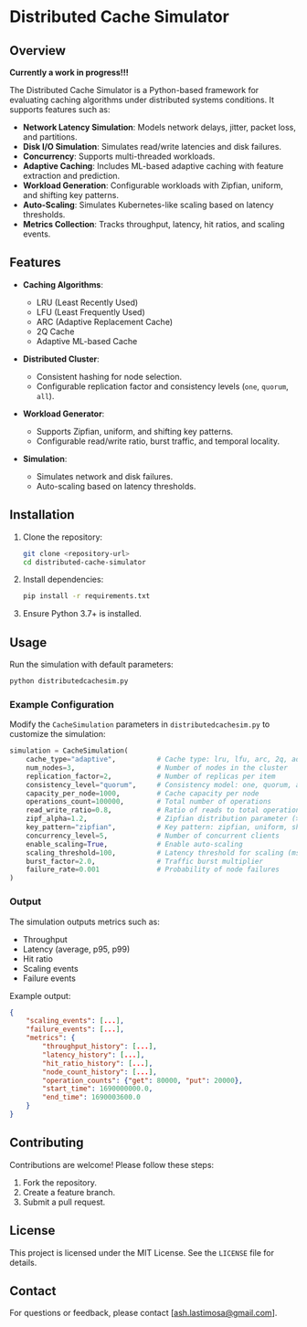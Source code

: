 # Distributed Cache Simulator

## Overview

**Currently a work in progress!!!**

The Distributed Cache Simulator is a Python-based framework for evaluating caching algorithms under distributed systems conditions. It supports features such as:

- **Network Latency Simulation**: Models network delays, jitter, packet loss, and partitions.
- **Disk I/O Simulation**: Simulates read/write latencies and disk failures.
- **Concurrency**: Supports multi-threaded workloads.
- **Adaptive Caching**: Includes ML-based adaptive caching with feature extraction and prediction.
- **Workload Generation**: Configurable workloads with Zipfian, uniform, and shifting key patterns.
- **Auto-Scaling**: Simulates Kubernetes-like scaling based on latency thresholds.
- **Metrics Collection**: Tracks throughput, latency, hit ratios, and scaling events.

## Features

- **Caching Algorithms**:
  - LRU (Least Recently Used)
  - LFU (Least Frequently Used)
  - ARC (Adaptive Replacement Cache)
  - 2Q Cache
  - Adaptive ML-based Cache

- **Distributed Cluster**:
  - Consistent hashing for node selection.
  - Configurable replication factor and consistency levels (`one`, `quorum`, `all`).

- **Workload Generator**:
  - Supports Zipfian, uniform, and shifting key patterns.
  - Configurable read/write ratio, burst traffic, and temporal locality.

- **Simulation**:
  - Simulates network and disk failures.
  - Auto-scaling based on latency thresholds.

## Installation

1. Clone the repository:
   ```bash
   git clone <repository-url>
   cd distributed-cache-simulator
   ```

2. Install dependencies:
   ```bash
   pip install -r requirements.txt
   ```

3. Ensure Python 3.7+ is installed.

## Usage

Run the simulation with default parameters:
```bash
python distributedcachesim.py
```

### Example Configuration

Modify the `CacheSimulation` parameters in `distributedcachesim.py` to customize the simulation:
```python
simulation = CacheSimulation(
    cache_type="adaptive",          # Cache type: lru, lfu, arc, 2q, adaptive
    num_nodes=3,                    # Number of nodes in the cluster
    replication_factor=2,           # Number of replicas per item
    consistency_level="quorum",     # Consistency model: one, quorum, all
    capacity_per_node=1000,         # Cache capacity per node
    operations_count=100000,        # Total number of operations
    read_write_ratio=0.8,           # Ratio of reads to total operations
    zipf_alpha=1.2,                 # Zipfian distribution parameter (>1)
    key_pattern="zipfian",          # Key pattern: zipfian, uniform, shifting
    concurrency_level=5,            # Number of concurrent clients
    enable_scaling=True,            # Enable auto-scaling
    scaling_threshold=100,          # Latency threshold for scaling (ms)
    burst_factor=2.0,               # Traffic burst multiplier
    failure_rate=0.001              # Probability of node failures
)
```

### Output

The simulation outputs metrics such as:
- Throughput
- Latency (average, p95, p99)
- Hit ratio
- Scaling events
- Failure events

Example output:
```json
{
    "scaling_events": [...],
    "failure_events": [...],
    "metrics": {
        "throughput_history": [...],
        "latency_history": [...],
        "hit_ratio_history": [...],
        "node_count_history": [...],
        "operation_counts": {"get": 80000, "put": 20000},
        "start_time": 1690000000.0,
        "end_time": 1690003600.0
    }
}
```

## Contributing

Contributions are welcome! Please follow these steps:
1. Fork the repository.
2. Create a feature branch.
3. Submit a pull request.

## License

This project is licensed under the MIT License. See the `LICENSE` file for details.

## Contact

For questions or feedback, please contact [ash.lastimosa@gmail.com].
